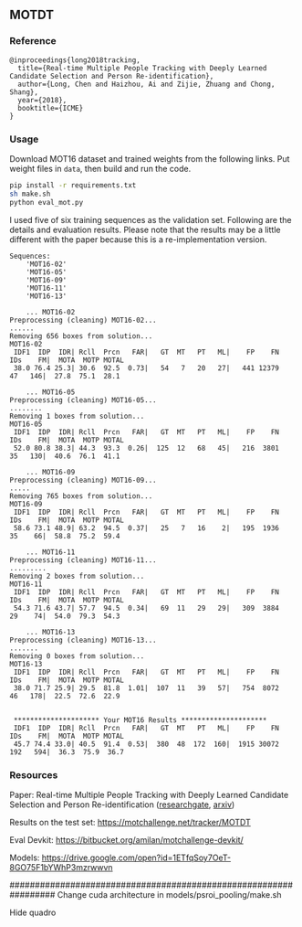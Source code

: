 ## MOTDT

### Reference

```
@inproceedings{long2018tracking,
  title={Real-time Multiple People Tracking with Deeply Learned Candidate Selection and Person Re-identification},
  author={Long, Chen and Haizhou, Ai and Zijie, Zhuang and Chong, Shang},
  year={2018},
  booktitle={ICME}
}
```

### Usage

Download MOT16 dataset and trained weights from the following links.
Put weight files in `data`, then build and run the code. 

```bash
pip install -r requirements.txt
sh make.sh
python eval_mot.py
```

I used five of six training sequences as the validation set.
Following are the details and evaluation results.  Please note that the results may be a little different with the paper because this is a re-implementation version.

```
Sequences: 
    'MOT16-02'
    'MOT16-05'
    'MOT16-09'
    'MOT16-11'
    'MOT16-13'

    ... MOT16-02
Preprocessing (cleaning) MOT16-02...
......
Removing 656 boxes from solution...
MOT16-02
 IDF1  IDP  IDR| Rcll  Prcn   FAR|   GT  MT   PT   ML|    FP    FN   IDs    FM|  MOTA  MOTP MOTAL 
 38.0 76.4 25.3| 30.6  92.5  0.73|   54   7   20   27|   441 12379    47   146|  27.8  75.1  28.1 

    ... MOT16-05
Preprocessing (cleaning) MOT16-05...
........
Removing 1 boxes from solution...
MOT16-05
 IDF1  IDP  IDR| Rcll  Prcn   FAR|   GT  MT   PT   ML|    FP    FN   IDs    FM|  MOTA  MOTP MOTAL 
 52.0 80.8 38.3| 44.3  93.3  0.26|  125  12   68   45|   216  3801    35   130|  40.6  76.1  41.1 

    ... MOT16-09
Preprocessing (cleaning) MOT16-09...
.....
Removing 765 boxes from solution...
MOT16-09
 IDF1  IDP  IDR| Rcll  Prcn   FAR|   GT  MT   PT   ML|    FP    FN   IDs    FM|  MOTA  MOTP MOTAL 
 58.6 73.1 48.9| 63.2  94.5  0.37|   25   7   16    2|   195  1936    35    66|  58.8  75.2  59.4 

    ... MOT16-11
Preprocessing (cleaning) MOT16-11...
.........
Removing 2 boxes from solution...
MOT16-11
 IDF1  IDP  IDR| Rcll  Prcn   FAR|   GT  MT   PT   ML|    FP    FN   IDs    FM|  MOTA  MOTP MOTAL 
 54.3 71.6 43.7| 57.7  94.5  0.34|   69  11   29   29|   309  3884    29    74|  54.0  79.3  54.3 

    ... MOT16-13
Preprocessing (cleaning) MOT16-13...
.......
Removing 0 boxes from solution...
MOT16-13
 IDF1  IDP  IDR| Rcll  Prcn   FAR|   GT  MT   PT   ML|    FP    FN   IDs    FM|  MOTA  MOTP MOTAL 
 38.0 71.7 25.9| 29.5  81.8  1.01|  107  11   39   57|   754  8072    46   178|  22.5  72.6  22.9 


 ********************* Your MOT16 Results *********************
 IDF1  IDP  IDR| Rcll  Prcn   FAR|   GT  MT   PT   ML|    FP    FN   IDs    FM|  MOTA  MOTP MOTAL 
 45.7 74.4 33.0| 40.5  91.4  0.53|  380  48  172  160|  1915 30072   192   594|  36.3  75.9  36.7
```

### Resources

Paper: Real-time Multiple People Tracking with Deeply Learned Candidate Selection and Person Re-identification ([researchgate](https://www.researchgate.net/publication/326224594_Real-time_Multiple_People_Tracking_with_Deeply_Learned_Candidate_Selection_and_Person_Re-identification), [arxiv](https://arxiv.org/abs/1809.04427))

Results on the test set: https://motchallenge.net/tracker/MOTDT

Eval Devkit: https://bitbucket.org/amilan/motchallenge-devkit/

Models: https://drive.google.com/open?id=1ETfqSoy7OeT-8GO75F1bYWhP3mzrwwvn

#################################################################
Change cuda architecture in models/psroi_pooling/make.sh

Hide quadro


